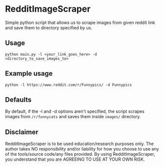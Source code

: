# RedditImageScraper

Simple python script that allows us to scrape images from given reddit link and save them to directory specified by us.

## Usage
`python main.py -l <your_link_goes_here> -d <directory_to_save_images_to>`

## Example usage
`python -l https://www.reddit.com/r/Funnypics/ -d Funnypics`

## Defaults
By default, if the -l and -d options aren't specified, the script scrapes images from `/r/funnycats` and saves them inside `images/` directory.

## Disclaimer
RedditImageScraper is to be used education/research purposes only. The author takes NO responsibility and/or liability for how you choose to use any of the tools/source code/any files provided. By using RedditImageScraper, you understand that you are AGREEING TO USE AT YOUR OWN RISK.
